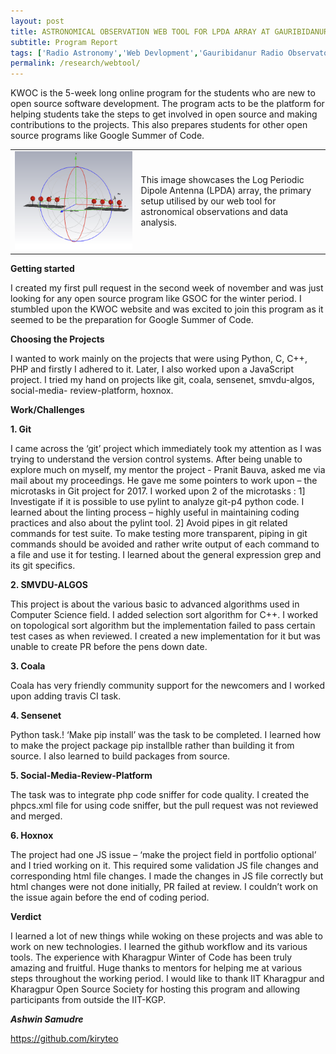 ```yaml
---
layout: post
title: ASTRONOMICAL OBSERVATION WEB TOOL FOR LPDA ARRAY AT GAURIBIDANUR RADIO OBSERVATORY
subtitle: Program Report
tags: ['Radio Astronomy','Web Devlopment','Gauribidanur Radio Observatory']
permalink: /research/webtool/
---
```


KWOC is the 5-week long online program for the students who are new to
open source software development. The program acts to be the platform for
helping students take the steps to get involved in open source and making
contributions to the projects. This also prepares students for other open source
programs like Google Summer of Code.

<table style="width: 100%;">
<tr>
<td style="width: 40%;"> <!-- Image cell with 40% width -->
<img src="r1_1.png" alt="LPDA Array" style="width: 100%;"> <!-- Makes the image fill the cell -->
</td>
<td valign="middle" style="width: 60%;"> <!-- Text cell with 60% width -->
This image showcases the Log Periodic Dipole Antenna (LPDA) array, the primary setup utilised by our web tool for astronomical observations and data analysis.
</td>

</tr>
</table>

**Getting started**

I created my first pull request in the second week of november and was just
looking for any open source program like GSOC for the winter period. I
stumbled upon the KWOC website and was excited to join this program as it
seemed to be the preparation for Google Summer of Code.

**Choosing the Projects**

I wanted to work mainly on the projects that were using Python, C, C++, PHP
and firstly I adhered to it. Later, I also worked upon a JavaScript project. I
tried my hand on projects like git, coala, sensenet, smvdu-algos, social-media-
review-platform, hoxnox.

**Work/Challenges**

**1. Git**

I came across the ‘git’ project which immediately took my attention as I was
trying to understand the version control systems. After being unable to explore
much on myself, my mentor the project - Pranit Bauva, asked me via mail about
my proceedings. He gave me some pointers to work upon – the microtasks in
Git project for 2017. I worked upon 2 of the microtasks :
1] Investigate if it is possible to use pylint to analyze git-p4 python code.
I learned about the linting process – highly useful in maintaining coding
practices and also about the pylint tool.
2] Avoid pipes in git related commands for test suite.
To make testing more transparent, piping in git commands should be avoided
and rather write output of each command to a file and use it for testing. I
learned about the general expression grep and its git specifics.

**2. SMVDU-ALGOS**

This project is about the various basic to advanced algorithms used in
Computer Science field. I added selection sort algorithm for C++.
I worked on topological sort algorithm but the implementation failed to pass
certain test cases as when reviewed. I created a new implementation for it but
was unable to create PR before the pens down date.

**3. Coala**

Coala has very friendly community support for the newcomers and I worked
upon adding travis CI task.

**4. Sensenet**

Python task.! ‘Make pip install’ was the task to be completed. I learned how to
make the project package pip installble rather than building it from source. I
also learned to build packages from source.

**5. Social-Media-Review-Platform**

The task was to integrate php code sniffer for code quality. I created the
phpcs.xml file for using code sniffer, but the pull request was not reviewed and
merged.

**6. Hoxnox**

The project had one JS issue – ‘make the project field in portfolio optional’ and I
tried working on it. This required some validation JS file changes and
corresponding html file changes.
I made the changes in JS file correctly but html changes were not done initially,
PR failed at review. I couldn’t work on the issue again before the end of coding
period.

**Verdict**

I learned a lot of new things while woking on these projects and was able to
work on new technologies. I learned the github workflow and its various tools.
The experience with Kharagpur Winter of Code has been truly amazing and
fruitful. Huge thanks to mentors for helping me at various steps throughout the
working period. I would like to thank IIT Kharagpur and Kharagpur Open Source Society for hosting this program and allowing participants from outside the
IIT-KGP.


***Ashwin Samudre***

https://github.com/kiryteo
